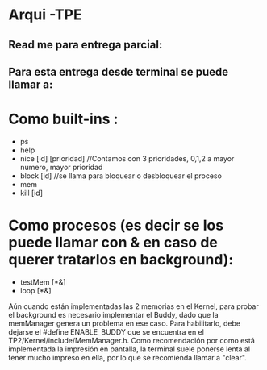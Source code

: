 # Arqui -TPE
## Read me para entrega parcial:

## Para esta entrega desde terminal se puede llamar a:
 
 # Como built-ins : 
  * ps 
  * help
  * nice [id] [prioridad] //Contamos con 3 prioridades, 0,1,2 a mayor numero, mayor prioridad
  * block [id] //se llama para bloquear o desbloquear el proceso
  * mem
  * kill [id]
 
 # Como procesos (es decir se los puede llamar con & en caso de querer tratarlos en background):
  * testMem [*&] 
  * loop  [*&]
  
Aún cuando están implementadas las 2 memorias en el Kernel, para probar el background es necesario implementar el Buddy, dado que la memManager genera un problema en ese caso. Para habilitarlo, debe dejarse el #define ENABLE_BUDDY que se encuentra en el TP2/Kernel/include/MemManager.h.
Como recomendación por como está implementada la impresión en pantalla, la terminal suele ponerse lenta al tener mucho impreso en ella, por lo que se recomienda llamar a "clear".
